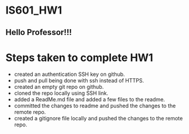 # IS601_HW1
## Hello Professor!!!


# Steps taken to complete HW1

* created an authentication SSH key on github.
* push and pull being done with ssh instead of HTTPS.
* created an empty git repo on github.
* cloned the repo locally using SSH link.
* added a ReadMe.md file and added a few files to the readme.
* committed the changes to readme and pushed the changes to the remote repo.
* created a gitignore file locally and pushed the changes to the remote repo.

